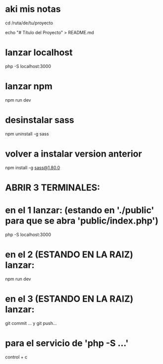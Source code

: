 # aki mis notas
cd /ruta/de/tu/proyecto

echo "# Título del Proyecto" > README.md


# lanzar localhost
php -S localhost:3000

# lanzar npm
npm run dev


# desinstalar sass
npm uninstall -g sass

# volver a instalar version anterior 
npm install -g sass@1.80.0


# ABRIR 3 TERMINALES:
# en el 1 lanzar: (estando en './public' para que se abra 'public/index.php')
php -S localhost:3000

# en el 2 (ESTANDO EN LA RAIZ) lanzar:
npm run dev

# en el 3 (ESTANDO EN LA RAIZ) lanzar:
git commit ... y git push...


# para el servicio de 'php -S ...'
control + c



